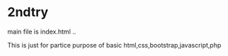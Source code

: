 # 2ndtry

main file is index.html ..

This is just for partice purpose of basic html,css,bootstrap,javascript,php
